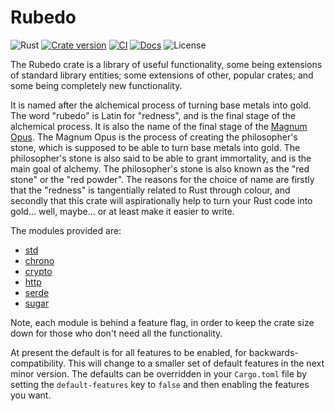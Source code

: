 # Rubedo

![Rust](https://img.shields.io/badge/Rust-1.81%2B-b7410e?style=flat&logo=rust&logoColor=white&labelColor=b7410e)
[![Crate version](https://img.shields.io/crates/v/rubedo?style=flat)](https://crates.io/crates/rubedo)
[![CI](https://img.shields.io/github/actions/workflow/status/danwilliams/rubedo/ci.yml?style=flat&logo=github&logoColor=white&label=build%2Ftest)](https://github.com/danwilliams/rubedo/actions/workflows/ci.yml)
[![Docs](https://img.shields.io/docsrs/rubedo?style=flat&logo=docs.rs&logoColor=white)](https://docs.rs/crate/rubedo/latest)
![License](https://img.shields.io/github/license/danwilliams/rubedo?style=flat)

The Rubedo crate is a library of useful functionality, some being extensions of
standard library entities; some extensions of other, popular crates; and some
being completely new functionality.

It is named after the alchemical process of turning base metals into gold. The
word "rubedo" is Latin for "redness", and is the final stage of the alchemical
process. It is also the name of the final stage of the
[Magnum Opus](https://en.wikipedia.org/wiki/Magnum_opus_(alchemy)). The Magnum
Opus is the process of creating the philosopher's stone, which is supposed to be
able to turn base metals into gold. The philosopher's stone is also said to be
able to grant immortality, and is the main goal of alchemy. The philosopher's
stone is also known as the "red stone" or the "red powder". The reasons for the
choice of name are firstly that the "redness" is tangentially related to Rust
through colour, and secondly that this crate will aspirationally help to turn
your Rust code into gold... well, maybe... or at least make it easier to write.

The modules provided are:

  - [std](docs/std.md)
  - [chrono](docs/chrono.md)
  - [crypto](docs/crypto.md)
  - [http](docs/http.md)
  - [serde](docs/serde.md)
  - [sugar](docs/sugar.md)

Note, each module is behind a feature flag, in order to keep the crate size down
for those who don't need all the functionality.

At present the default is for all features to be enabled, for
backwards-compatibility. This will change to a smaller set of default features
in the next minor version. The defaults can be overridden in your `Cargo.toml`
file by setting the `default-features` key to `false` and then enabling the
features you want.


